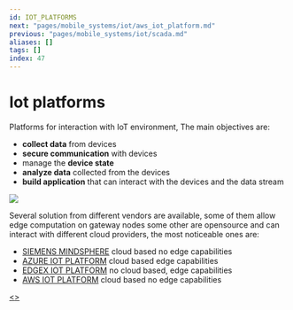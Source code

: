 ```yaml
---
id: IOT_PLATFORMS
next: "pages/mobile_systems/iot/aws_iot_platform.md"
previous: "pages/mobile_systems/iot/scada.md"
aliases: []
tags: []
index: 47
---
```


# Iot platforms

Platforms for interaction with IoT environment, The main objectives are:

- **collect data** from devices
- **secure communication** with devices
- manage the **device state**
- **analyze data** collected from the devices
- **build application** that can interact with the devices and the data stream

![](assets/mobile_systems/Pasted%20image%2020240615125256.png)

Several solution from different vendors are available, some of them allow edge computation on gateway nodes some other are opensource and can interact with different cloud providers, the most noticeable ones are:

-  [SIEMENS MINDSPHERE](pages/mobile_systems/iot/siemens_mindsphere.md) cloud based no edge capabilities
- [AZURE IOT PLATFORM](pages/mobile_systems/iot/azure_iot_platform.md) cloud based edge capabilities
-  [EDGEX IOT PLATFORM](pages/mobile_systems/iot/edgex_iot_platform.md) no cloud based, edge capabilities
- [AWS IOT PLATFORM](pages/mobile_systems/iot/aws_iot_platform.md) cloud based no edge capabilities

[<](pages/mobile_systems/iot/scada.md)[>](pages/mobile_systems/iot/aws_iot_platform.md)
